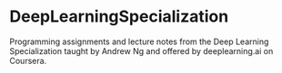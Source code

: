 # DeepLearningSpecialization

Programming assignments and lecture notes from the Deep Learning Specialization taught by Andrew Ng and offered by deeplearning.ai on Coursera.
